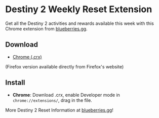 # Destiny 2 Weekly Reset Extension

Get all the Destiny 2 activities and rewards available this week with this Chrome extension from [blueberries.gg](https://blueberries.gg).

## Download
- [Chrome (.crx)](https://github.com/your-username/destiny-2-weekly-activities/releases/download/v1.0.1/destiny_2_weekly_activities-1.0.1.crx)

(Firefox version available directly from Firefox's website)

## Install
- **Chrome**: Download .crx, enable Developer mode in `chrome://extensions/`, drag in the file.

More Destiny 2 Reset Information at [blueberries.gg]([https://www.blueberries.gg/leveling/destiny-2-weekly-challenges/)!
